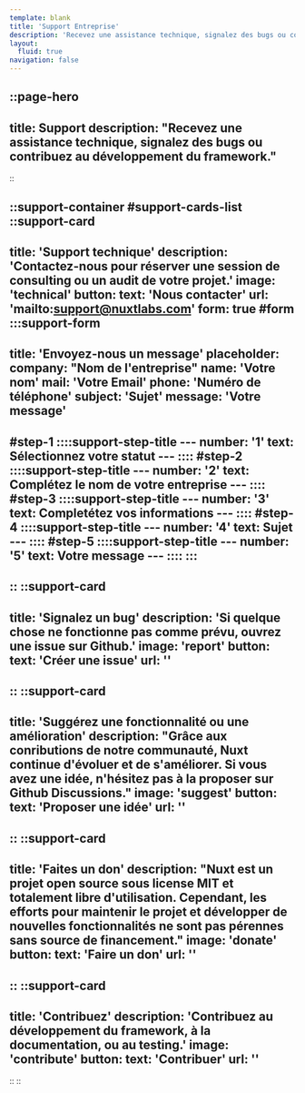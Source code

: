 ```yaml
---
template: blank
title: 'Support Entreprise'
description: 'Recevez une assistance technique, signalez des bugs ou contribuez au développement du framework.'
layout:
  fluid: true
navigation: false
---
```

::page-hero
---
title: Support
description: "Recevez une assistance technique, signalez des bugs ou contribuez au développement du framework."
---
::

::support-container
#support-cards-list
::support-card
---
title: 'Support technique'
description: 'Contactez-nous pour réserver une session de consulting ou un audit de votre projet.'
image: 'technical'
button:
  text: 'Nous contacter'
  url: 'mailto:support@nuxtlabs.com'
form: true
#form
  :::support-form
  ---
  title: 'Envoyez-nous un message'
  placeholder:
    company: "Nom de l'entreprise"
    name: 'Votre nom'
    mail: 'Votre Email'
    phone: 'Numéro de téléphone'
    subject: 'Sujet'
    message: 'Votre message'
  ---
  #step-1
    ::::support-step-title
    ---
    number: '1'
    text: Sélectionnez votre statut
    ---
    ::::
  #step-2
    ::::support-step-title
    ---
    number: '2'
    text: Complétez le nom de votre entreprise
    ---
    ::::
  #step-3
    ::::support-step-title
    ---
    number: '3'
    text: Completétez vos informations
    ---
    ::::
  #step-4
    ::::support-step-title
    ---
    number: '4'
    text: Sujet
    ---
    ::::
  #step-5
    ::::support-step-title
    ---
    number: '5'
    text: Votre message
    ---
    ::::
  :::
---
::
::support-card
---
title: 'Signalez un bug'
description: 'Si quelque chose ne fonctionne pas comme prévu, ouvrez une issue sur Github.'
image: 'report'
button:
  text: 'Créer une issue'
  url: ''
---
::
::support-card
---
title: 'Suggérez une fonctionnalité ou une amélioration'
description: "Grâce aux conributions de notre communauté, Nuxt continue d'évoluer et de s'améliorer. Si vous avez une idée, n'hésitez pas à la proposer sur Github Discussions."
image: 'suggest'
button:
  text: 'Proposer une idée'
  url: ''
---
::
::support-card
---
title: 'Faites un don'
description: "Nuxt est un projet open source sous license MIT et totalement libre d'utilisation. Cependant, les efforts pour maintenir le projet et développer de nouvelles fonctionnalités ne sont pas pérennes sans source de financement."
image: 'donate'
button:
  text: 'Faire un don'
  url: ''
---
::
::support-card
---
title: 'Contribuez'
description: 'Contribuez au développement du framework, à la documentation, ou au testing.'
image: 'contribute'
button:
  text: 'Contribuer'
  url: ''
---
::
::
